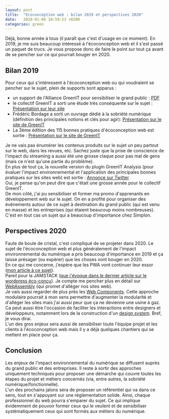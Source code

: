 ```yaml
---
layout: post
title:  "Ecoconception web : bilan 2019 et perspectives 2020"
date:   2020-01-06 10:59:53 +0200
categories: green
---
```


Déjà, bonne année à tous (il paraît que c'est d'usage en ce moment).
En 2019, je me suis beaucoup intéressé à l'écoconception web et il s'est passé un paquet de trucs. Je vous propose donc de faire le point sur tout ça avant de se pencher sur ce qui pourrait bouger en 2020. 

## Bilan 2019
Pour ceux qui s'intéressent à l'écoconception web ou qui voudraient se pencher sur le sujet, plein de supports sont apparus : 
* un support de l'Alliance GreenIT pour sensibiliser le grand public : [PDF](https://alliancegreenit.org/media/page-groupe-de-travail/livreblanc-greenit-v7-7-octobre.pdf)
* le collectif GreenIT a sorti une étude très conséquente sur le sujet : [Présentation sur leur site](https://www.greenit.fr/2019/10/22/12982/)
* Frédéric Bordage a sorti un ouvrage dédié à la sobriété numérique (définition des principales notions et clés pour agir): [Présentation sur le site de GreenIT](https://www.greenit.fr/2019/09/10/sobriete-numerique-les-cles-pour-agir/)
* La 3ème édition des 115 bonnes pratiques d'écoconception web est sortie : [Présentation sur le site de GreenIT](https://www.greenit.fr/2019/05/07/ecoconception-web-les-115-bonnes-pratiques-3eme-edition/)    
   
Je ne vais pas énumérer les contenus produits sur le sujet un peu partout sur le web, dans les revues, etc. Sachez juste que la prise de conscience de l'impact du streaming a aussi été une grosse claque pour pas mal de gens (mais ce n'est qu'une partie du problème).  
En plus de tout ça, la nouvelle version du plugin GreenIT Analysis (pour évaluer l'impact environnemental et l'application des principales bonnes pratiques sur les sites web) est sortie : [Annonce sur Twitter](https://twitter.com/greenit/status/1202288619517620224)    
Oui, je pense qu'on peut dire que c'était une grosse année pour le collectif GreenIT.   
De mon côté, j'ai pu sensibiliser et former ma promo d'apprenants en développement web sur le sujet. On en a profité pour organiser des événements autour de ce sujet à destination du grand public (qui est venu en masse) et les entreprises (qui étaient beaucoup moins nombreuses). C'est en tout cas un sujet qui a beaucoup d'importance chez Simplon. 

## Perspectives 2020
Faute de boule de cristal, c'est compliqué de se projeter dans 2020. Le sujet de l'écoconception web et plus généralement de l'impact environnemental du numérique a pris beaucoup d'importance en 2019 et ça laisse présager (ou espérer) que les choses vont bouger en 2020.  
En ce qui me concerne, j'espère que les PWA vont continuer leur essor ([mon article à ce sujet](https://ldevernay.github.io/green/2019/09/16/pwa.html)).   
Pareil pour la JAMSTACK ([que j'évoque dans le dernier article sur le wordpress éco-conçu](https://ldevernay.github.io/green/2019/12/13/wordpress_eco.html)).
Je compte me pencher plus en détail sur [WebAssembly](https://rsms.me/wasm-intro) (qui promet d'alléger nos sites web).    
Je vais aussi regarder de plus près les [Web Components](https://developer.mozilla.org/en-US/docs/Web/Web_Components). Cette approche modulaire pourrait à mon sens permettre d'augmenter la modularité et d'alléger les sites mais j'ai aussi peur que ça ne devienne une usine à gaz. Ca peut aussi être l'occasion de faciliter les interactions entre designers et développeurs, notamment lors de la construction d'un [design system](https://design-system-playground.netlify.com/). Bref, je vous dirai.   
L'un des gros enjeux sera aussi de sensibiliser toute l'équipe projet et les clients à l'écoconception web mais il y a déjà quelques chantiers qui se mettent en place pour ça.    

## Conclusion
Les enjeux de l'impact environnemental du numérique se diffusent auprès du grand public et des entreprises. Il reste à sortir des approches uniquement techniques pour proposer une démarche qui couvre toutes les étapes du projet et métiers concernés (via, entre autres, la sobriété numérique/fonctionnelle).   
L'un des prochains jalons sera de proposer un référentiel qui va dans ce sens, tout en s'appuyant sur une réglementation solide. Ainsi, chaque professionnel du web pourra s'emparer du sujet. Ce qui implique évidemment de pouvoir former ceux qui le veulent et de sensibiliser systématiquement ceux qui sont formés aux métiers du numérique.   
